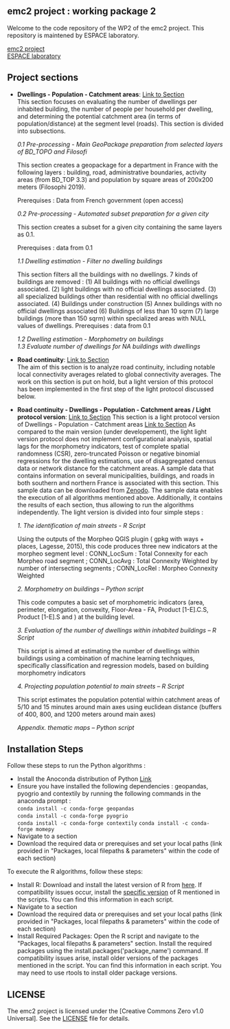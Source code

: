 ## emc2 project : working package 2
Welcome to the code repository of the WP2 of the emc2 project. This repository is maintened by ESPACE laboratory.

[emc2 project](https://emc2-dut.org/)  
[ESPACE laboratory](https://www.umrespace.org/)

## Project sections
- **Dwellings - Population - Catchment areas**: [Link to Section](https://github.com/perezjoan/emc2-WP2/tree/main/Dwellings%20-%20Population%20-%20Catchment%20areas)  
This section focuses on evaluating the number of dwellings per inhabited building, the number of people per household per dwelling, and determining the potential catchment area (in terms of population/distance) at the segment level (roads). This section is divided into subsections.

    *0.1 Pre-processing  - Main GeoPackage preparation from selected layers of BD_TOPO and Filosofi*

    This section creates a geopackage for a department in France with the following layers : building, road, administrative boundaries, activity areas (from BD_TOP 3.3) and population by square areas of 200x200 meters (Filosophi 2019).
  
  Prerequises : Data from French government (open access)

    *0.2 Pre-processing  - Automated subset preparation for a given city*

    This section creates a subset for a given city containing the same layers as 0.1.
                                                                           
  Prerequises : data from 0.1

    *1.1 Dwelling estimation - Filter no dwelling buildings*

    This section filters all the buildings with no dwellings. 7 kinds of buildings are removed : (1) All buildings with no official dwellings associated. (2) light buildings with no official dwellings associated. (3) all specialized buildings other than residential with no official dwellings associated. (4) Buildings under construction (5) Annex buildings with no official dwellings associated (6) Buildings of less than 10 sqrm (7) large buildings (more than 150 sqrm) within specialized areas with NULL values of dwellings.
  Prerequises : data from 0.1

    *1.2 Dwelling estimation - Morphometry on buildings*    
    *1.3 Evaluate number of dwellings for NA buildings with dwellings*

- **Road continuity**: [Link to Section](https://github.com/perezjoan/emc2-WP2/tree/main/Dwellings%20-%20Population%20-%20Catchment%20areas)  
The aim of this section is to analyze road continuity, including notable local connectivity averages related to global connectivity averages. The work on this section is put on hold, but a light version of this protocol has been implemented in the first step of the light protocol discussed below.

- **Road continuity - Dwellings - Population - Catchment areas / Light protocol version**: [Link to Section](https://github.com/perezjoan/emc2-WP2/tree/main/Road%20continuity%20-%20Dwellings%20-%20Population%20-%20Catchment%20area%20(light%20protocol))
This section is a light protocol version of Dwellings - Population - Catchment areas [Link to Section](https://github.com/perezjoan/emc2-WP2/tree/main/Dwellings%20-%20Population%20-%20Catchment%20areas) As compared to the main version (under developement), the light light version protocol does not implement configurational analysis, spatial lags for the morphometry indicators, test of complete spatial randomness (CSR), zero-truncated Poisson or negative binomial regressions for the dwelling estimations, use of disaggregated census data or network distance for the catchment areas.
A sample data that contains information on several municipalities, buildings, and roads in both southern and northern France is associated with this section. This sample data can be downloaded from [Zenodo](xx). The sample data enables the execution of all algorithms mentioned above. Additionally, it contains the results of each section, thus allowing to run the algorithms independently. 
The light version is divided into four simple steps :
  
  *1. The identification of main streets - R Script*
  
  Using the outputs of the Morpheo QGIS plugin ( gpkg with ways + places, Lagesse, 2015), this code produces three new indicators at the morpheo segment level : CONN_LocSum : Total Connexity for each Morpheo road segment ; CONN_LocAvg : Total Connexity Weighted by number of intersecting segments ; CONN_LocRel : Morpheo Connexity Weighted
  
  *2. Morphometry on buildings – Python script*
  
  This code computes a basic set of morphometric indicators (area, perimeter, elongation, convexity, Floor-Area - FA, Product [1-E].C.S, Product [1-E].S and ) at the building level.
  
  *3. Evaluation of the number of dwellings within inhabited buildings – R Script*

  This script is aimed at estimating the number of dwellings within buildings using a combination of machine learning techniques, specifically classification and regression models, based on building morphometry indicators
  
  *4. Projecting population potential to main streets – R Script*

  This script estimates the population potential within catchment areas of 5/10 and 15 minutes around main axes using euclidean distance (buffers of 400, 800, and 1200 meters around main axes) 
  
  *Appendix. thematic maps – Python script*

## Installation Steps

Follow these steps to run the Python algorithms :
- Install the Anoconda distribution of Python [Link](https://www.anaconda.com/download)
- Ensure you have installed the following dependencies : geopandas, pyogrio and contextily by running the following commands in the anaconda prompt :    
      `conda install -c conda-forge geopandas`    
      `conda install -c conda-forge pyogrio`    
      `conda install -c conda-forge contextily`
      `conda install -c conda-forge momepy`      
- Navigate to a section
- Download the required data or prerequises and set your local paths (link provided in "Packages, local filepaths & parameters" within the code of each section)

To execute the R algorithms, follow these steps:
- Install R: Download and install the latest version of R from [here](https://cran.r-project.org/bin/windows/base/). If compatibility issues occur, install the [specific version](https://cran.r-project.org/bin/windows/base/old/) of R mentioned in the scripts. You can find this information in each script.
- Navigate to a section
- Download the required data or prerequises and set your local paths (link provided in "Packages, local filepaths & parameters" within the code of each section)
- Install Required Packages: Open the R script and navigate to the "Packages, local filepaths & parameters" section. Install the required packages using the install.packages('package_name') command. If compatibility issues arise, install older versions of the packages mentioned in the script. You can find this information in each script. You may need to use rtools to install older package versions.

## LICENSE

The emc2 project is licensed under the [Creative Commons Zero v1.0 Universal]. See the [LICENSE](https://github.com/perezjoan/emc2-WP2/blob/main/LICENSE) file for details.
